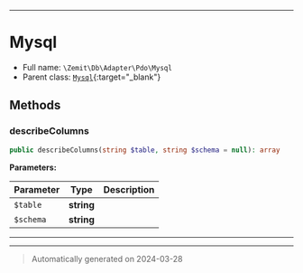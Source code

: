 ***

# Mysql





* Full name: `\Zemit\Db\Adapter\Pdo\Mysql`
* Parent class: [`Mysql`](https://docs.phalcon.io/latest/api/){:target="_blank"}




## Methods


### describeColumns



```php
public describeColumns(string $table, string $schema = null): array
```








**Parameters:**

| Parameter | Type | Description |
|-----------|------|-------------|
| `$table` | **string** |  |
| `$schema` | **string** |  |





***


***
> Automatically generated on 2024-03-28
